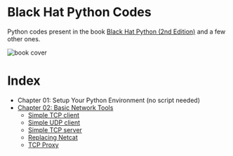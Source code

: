 # Black Hat Python Codes

Python codes present in the book [Black Hat Python (2nd Edition)](https://www.amazon.com.br/gp/product/1718501129/ref=ppx_yo_dt_b_asin_image_o00_s00?ie=UTF8&psc=1) and a few other ones.

![book cover](https://m.media-amazon.com/images/I/51PyeYho5dS.jpg)

# Index

- Chapter 01: Setup Your Python Environment (no script needed)
- [Chapter 02: Basic Network Tools](./chapter_02/README.md)
    - [Simple TCP client](./chapter_02/tcp_client.py)
    - [Simple UDP client](./chapter_02/udp_client.py)
    - [Simple TCP server](./chapter_02/tcp_server.py)
    - [Replacing Netcat](./chapter_02/netcat.py)
    - [TCP Proxy](./chapter_02/proxy.py)